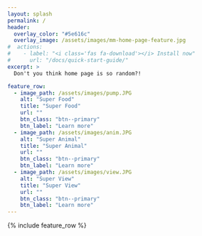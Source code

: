 ```yaml
---
layout: splash
permalink: /
header:
  overlay_color: "#5e616c"
  overlay_image: /assets/images/mm-home-page-feature.jpg
#  actions:
#    - label: "<i class='fas fa-download'></i> Install now"
#      url: "/docs/quick-start-guide/"
excerpt: >
  Don't you think home page is so random?!

feature_row:
  - image_path: /assets/images/pump.JPG
    alt: "Super Food"
    title: "Super Food"
    url: ""
    btn_class: "btn--primary"
    btn_label: "Learn more"
  - image_path: /assets/images/anim.JPG
    alt: "Super Animal"
    title: "Super Animal"
    url: ""
    btn_class: "btn--primary"
    btn_label: "Learn more"
  - image_path: /assets/images/view.JPG
    alt: "Super View"
    title: "Super View"
    url: ""
    btn_class: "btn--primary"
    btn_label: "Learn more"      
---
```

{% include feature_row %}


